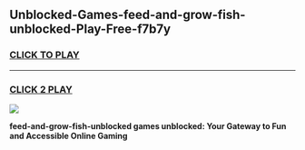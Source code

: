 
## Unblocked-Games-feed-and-grow-fish-unblocked-Play-Free-f7b7y
<h3>
<a href="https://premium76.site?title=feed-and-grow-fish-unblocked&ref=23A">CLICK TO PLAY</a></h3>
<hr>

<h3>
<a href="https://premium76.site?title=feed-and-grow-fish-unblocked&ref=23A">CLICK 2 PLAY</a>
  
</h3>

<a href="https://premium76.site?title=feed-and-grow-fish-unblocked&ref=23A"><img src="https://clearcache.store/games.png"></a>


**feed-and-grow-fish-unblocked games unblocked: Your Gateway to Fun and Accessible Online Gaming**
